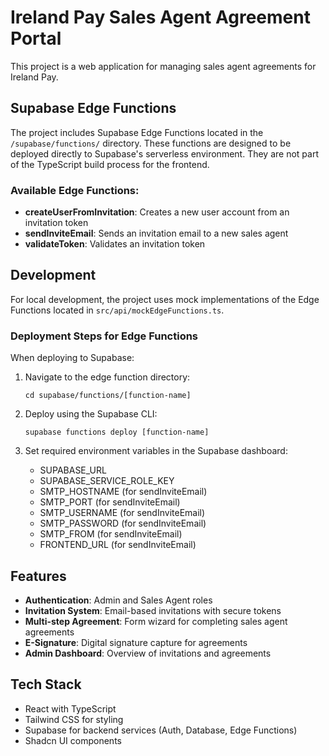 
# Ireland Pay Sales Agent Agreement Portal

This project is a web application for managing sales agent agreements for Ireland Pay.

## Supabase Edge Functions

The project includes Supabase Edge Functions located in the `/supabase/functions/` directory. These functions are designed to be deployed directly to Supabase's serverless environment. They are not part of the TypeScript build process for the frontend.

### Available Edge Functions:

- **createUserFromInvitation**: Creates a new user account from an invitation token
- **sendInviteEmail**: Sends an invitation email to a new sales agent
- **validateToken**: Validates an invitation token

## Development

For local development, the project uses mock implementations of the Edge Functions located in `src/api/mockEdgeFunctions.ts`.

### Deployment Steps for Edge Functions

When deploying to Supabase:

1. Navigate to the edge function directory:
   ```
   cd supabase/functions/[function-name]
   ```

2. Deploy using the Supabase CLI:
   ```
   supabase functions deploy [function-name]
   ```

3. Set required environment variables in the Supabase dashboard:
   - SUPABASE_URL
   - SUPABASE_SERVICE_ROLE_KEY
   - SMTP_HOSTNAME (for sendInviteEmail)
   - SMTP_PORT (for sendInviteEmail)
   - SMTP_USERNAME (for sendInviteEmail)
   - SMTP_PASSWORD (for sendInviteEmail)
   - SMTP_FROM (for sendInviteEmail)
   - FRONTEND_URL (for sendInviteEmail)

## Features

- **Authentication**: Admin and Sales Agent roles
- **Invitation System**: Email-based invitations with secure tokens
- **Multi-step Agreement**: Form wizard for completing sales agent agreements
- **E-Signature**: Digital signature capture for agreements
- **Admin Dashboard**: Overview of invitations and agreements

## Tech Stack

- React with TypeScript
- Tailwind CSS for styling
- Supabase for backend services (Auth, Database, Edge Functions)
- Shadcn UI components
